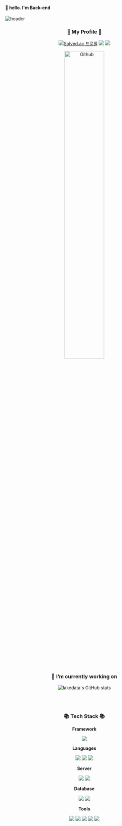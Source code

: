 #### 👋 hello. I'm Back-end 
![header](https://capsule-render.vercel.app/api?type=waving&color=gradient&height=200&text=Welcome%20To%20My%20Github%20Page!!&fontSize=40&fontAlign=70&fontAlignY=40&animation=twinkling)

<div align=center>

### 🌱 My Profile 🌱</b>
[![Solved.ac
프로필](http://mazassumnida.wtf/api/mini/generate_badge?boj=wldud2550)](https://solved.ac/wldud2550)
<a href="https://easyk4.notion.site/Lee-Jiyoung-ad40a0feea9e4047b4012b6383ee0422?pvs=4"><img src="https://img.shields.io/badge/Notion-000000?style=flat&logo=Notion&logoColor=white" /></a>
<a href = "https://www.instagram.com/easyk4/"><img src="https://img.shields.io/badge/instagram-E4405F?style=flat&logo=Instagram&logoColor=white"/></a>


<!-- Any image aligned to the right. Beware the width -->
<img width="50%" align="center" alt="Github" src="https://raw.githubusercontent.com/onimur/.github/master/.resources/git-header.svg" />

### 🔭 I’m currently working on
![lakedata's GitHub stats](https://github-readme-stats.vercel.app/api?username=lakedata&show_icons=true&theme=dark)

<br/><br/>

### 📚 Tech Stack 📚 </b> 
<p><strong>Framework</strong></p>
<img src="https://img.shields.io/badge/Spring Boot-6DB33F?style=flat&logo=Spring Boot&logoColor=white"/>  

<p><strong>Languages</strong></p>
<img src="https://img.shields.io/badge/Java-FF7800?style=flat&logo=Java&logoColor=white"/>
<img src="https://img.shields.io/badge/C-2F8D46?style=flat&logo=C&logoColor=white"/>
<img src="https://img.shields.io/badge/Python-3766AB?style=flat&logo=Python&logoColor=white"/>

<p><strong>Server</strong></p>
<img src="https://img.shields.io/badge/Linux-9999FF?style=flat&logo=Linux&logoColor=white"/>
<img src="https://img.shields.io/badge/Amazon AWS-232F3E?style=flat&logo=Amazon AWS&logoColor=white"/>

<p><strong>Database</strong></p>
<img src="https://img.shields.io/badge/Oracle-F80000?style=flat&logo=Oracle&logoColor=white">
<img src="https://img.shields.io/badge/Mysql-CC2927?style=flat&logo=MySql&logoColor=white"/>
 
<p><strong>Tools</strong></p>
<img src="https://img.shields.io/badge/Eclipse IDE-2C2255?style=flat&logo=Eclipse IDE&logoColor=white"/>
<img src="https://img.shields.io/badge/intellijidea-000000?style=flat&&logo=intellijidea&logoColor=white">
<img src="https://img.shields.io/badge/postman-FF6C37?style=flat&logo=postman&logoColor=white"> 
<img src="https://img.shields.io/badge/Jupyter-F37626.svg?&style=flat&logo=Jupyter&logoColor=white"/>
<img src="https://img.shields.io/badge/Ubuntu-E95420?style=flat&logo=Ubuntu&logoColor=white"/>

</div>

<!--
**lakedata/lakedata** is a ✨ _special_ ✨ repository because its `README.md` (this file) appears on your GitHub profile.

Here are some ideas to get you started:

- 🔭 I’m currently working on ...
- 🌱 I’m currently learning ...
- 👯 I’m looking to collaborate on ...
- 🤔 I’m looking for help with ...
- 💬 Ask me about ...
- 📫 How to reach me: ...
- 😄 Pronouns: ...
- ⚡ Fun fact: ...
-->

